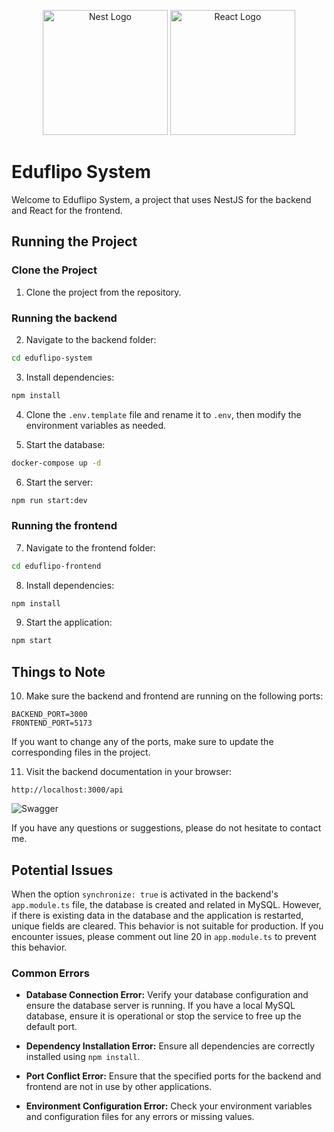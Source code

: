 <p align="center">
  <a href="http://nestjs.com/" target="blank"><img src="https://nestjs.com/img/logo-small.svg" width="200" alt="Nest Logo" /></a>
  <a href="https://reactjs.org/" target="blank"><img src="https://upload.wikimedia.org/wikipedia/commons/thumb/a/a7/React-icon.svg/320px-React-icon.svg.png" width="200" alt="React Logo" /></a>
</p>

# Eduflipo System

Welcome to Eduflipo System, a project that uses NestJS for the backend and React for the frontend.

## Running the Project

### Clone the Project

1. Clone the project from the repository.

### Running the backend

2. Navigate to the backend folder:

```bash
cd eduflipo-system
```

3. Install dependencies:

```bash
npm install
```

4. Clone the `.env.template` file and rename it to `.env`, then modify the environment variables as needed.

5. Start the database:

```bash
docker-compose up -d
```

6. Start the server:

```bash
npm run start:dev
```

### Running the frontend

7. Navigate to the frontend folder:

```bash
cd eduflipo-frontend
```

8. Install dependencies:

```bash
npm install
```

9. Start the application:

```bash
npm start
```

## Things to Note

10. Make sure the backend and frontend are running on the following ports:

```dotenv
BACKEND_PORT=3000
FRONTEND_PORT=5173
```

If you want to change any of the ports, make sure to update the corresponding files in the project.

11. Visit the backend documentation in your browser:

```
http://localhost:3000/api
```
![Swagger](https://www.rafaelacosta.net/BlogContent/BlogImages/5152dfcb-ec8f-4925-aba4-27331d903576.png)

If you have any questions or suggestions, please do not hesitate to contact me.

## Potential Issues

When the option `synchronize: true` is activated in the backend's `app.module.ts` file, the database is created and related in MySQL. However, if there is existing data in the database and the application is restarted, unique fields are cleared. This behavior is not suitable for production. If you encounter issues, please comment out line 20 in `app.module.ts` to prevent this behavior.

### Common Errors

- **Database Connection Error:** Verify your database configuration and ensure the database server is running. If you have a local MySQL database, ensure it is operational or stop the service to free up the default port.
  
- **Dependency Installation Error:** Ensure all dependencies are correctly installed using `npm install`.

- **Port Conflict Error:** Ensure that the specified ports for the backend and frontend are not in use by other applications.

- **Environment Configuration Error:** Check your environment variables and configuration files for any errors or missing values.


